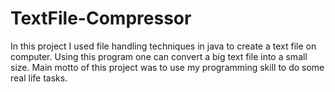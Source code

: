 # TextFile-Compressor
In this project I used file handling techniques in java to create a text file on computer.
Using this program one can convert a big text file into a small size.
Main motto of this project was to use my programming skill to do some real life tasks.
